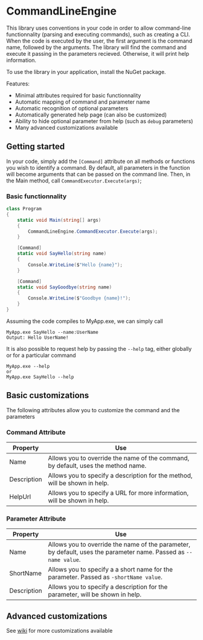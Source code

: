 # CommandLineEngine
This library uses conventions in your code in order to allow command-line functionnality (parsing and executing commands), such as creating a CLI. When the code is executed by the user, the first argument is the command name, followed by the arguments. The library will find the command and execute it passing in the parameters recieved. Otherwise, it will print help information.

To use the library in your application, install the NuGet package.

Features:
* Minimal attributes required for basic functionnality
* Automatic mapping of command and parameter name
* Automatic recognition of optional parameters
* Automatically generated help page (can also be customized)
* Ability to hide optional parameter from help (such as `debug` parameters)
* Many advanced customizations available

## Getting started
In your code, simply add the `[Command]` attribute on all methods or functions you wish to identify a command. By default, all parameters in the function will become arguments that can be passed on the command line. 
Then, in the Main method, call `CommandExecutor.Execute(args)`;

### Basic functionnality
```c#
class Program
{
    static void Main(string[] args)
    {
        CommandLineEngine.CommandExecutor.Execute(args);
    }

    [Command]
    static void SayHello(string name)
    {
        Console.WriteLine($"Hello {name}");
    }

    [Command]
    static void SayGoodbye(string name)
    {
        Console.WriteLine($"Goodbye {name}!");
    }
}
```
Assuming the code compiles to MyApp.exe, we can simply call
```
MyApp.exe SayHello --name:UserName
Output: Hello UserName!
```

It is also possible to request help by passing the `--help` tag, either globally or for a particular command
```
MyApp.exe --help
or
MyApp.exe SayHello --help
```

## Basic customizations
The following attributes allow you to customize the command and the parameters
### Command Attribute
Property | Use
------------ | -------------
Name | Allows you to override the name of the command, by default, uses the method name.
Description | Allows you to specify a description for the method, will be shown in help.
HelpUrl | Allows you to specify a URL for more information, will be shown in help.
### Parameter Attribute
Property | Use
------------ | -------------
Name | Allows you to override the name of the parameter, by default, uses the parameter name. Passed as `--name value`.
ShortName | Allows you to specify a a short name for the parameter. Passed as `-shortName value`.
Description | Allows you to specify a description for the parameter, will be shown in help.


## Advanced customizations
See [wiki](https://github.com/blouin/CommandLineEngine/wiki) for more customizations available

